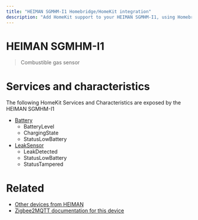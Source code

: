 ```yaml
---
title: "HEIMAN SGMHM-I1 Homebridge/HomeKit integration"
description: "Add HomeKit support to your HEIMAN SGMHM-I1, using Homebridge, Zigbee2MQTT and homebridge-z2m."
---
```

<!---
This file has been GENERATED using src/docgen/docgen.ts
DO NOT EDIT THIS FILE MANUALLY!
-->
# HEIMAN SGMHM-I1
> Combustible gas sensor


# Services and characteristics
The following HomeKit Services and Characteristics are exposed by
the HEIMAN SGMHM-I1

* [Battery](../../battery.md)
  * BatteryLevel
  * ChargingState
  * StatusLowBattery
* [LeakSensor](../../sensors.md)
  * LeakDetected
  * StatusLowBattery
  * StatusTampered


# Related
* [Other devices from HEIMAN](../index.md#heiman)
* [Zigbee2MQTT documentation for this device](https://www.zigbee2mqtt.io/devices/SGMHM-I1.html)